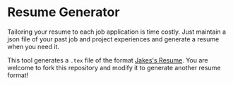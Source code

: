 # Resume Generator 
Tailoring your resume to each job application is time costly. Just maintain a json file of your past job and project experiences and generate a resume when you need it. 

This tool generates a `.tex` file of the format [Jakes's Resume](https://www.overleaf.com/latex/templates/jakes-resume/syzfjbzwjncs). You are welcome to fork this repository and modify it to generate another resume format!

